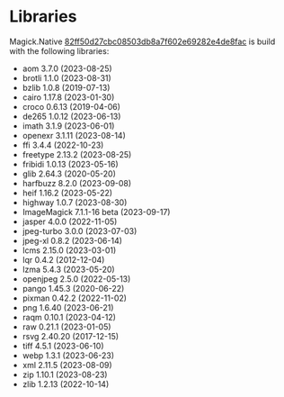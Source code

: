 # Libraries
Magick.Native [82ff50d27cbc08503db8a7f602e69282e4de8fac](https://github.com/dlemstra/Magick.Native/commit/82ff50d27cbc08503db8a7f602e69282e4de8fac) is build with the following libraries:

- aom 3.7.0 (2023-08-25)
- brotli 1.1.0 (2023-08-31)
- bzlib 1.0.8 (2019-07-13)
- cairo 1.17.8 (2023-01-30)
- croco 0.6.13 (2019-04-06)
- de265 1.0.12 (2023-06-13)
- imath 3.1.9 (2023-06-01)
- openexr 3.1.11 (2023-08-14)
- ffi 3.4.4 (2022-10-23)
- freetype 2.13.2 (2023-08-25)
- fribidi 1.0.13 (2023-05-16)
- glib 2.64.3 (2020-05-20)
- harfbuzz 8.2.0 (2023-09-08)
- heif 1.16.2 (2023-05-22)
- highway 1.0.7 (2023-08-30)
- ImageMagick 7.1.1-16 beta (2023-09-17)
- jasper 4.0.0 (2022-11-05)
- jpeg-turbo 3.0.0 (2023-07-03)
- jpeg-xl 0.8.2 (2023-06-14)
- lcms 2.15.0 (2023-03-01)
- lqr 0.4.2 (2012-12-04)
- lzma 5.4.3 (2023-05-20)
- openjpeg 2.5.0 (2022-05-13)
- pango 1.45.3 (2020-06-22)
- pixman 0.42.2 (2022-11-02)
- png 1.6.40 (2023-06-21)
- raqm 0.10.1 (2023-04-12)
- raw 0.21.1 (2023-01-05)
- rsvg 2.40.20 (2017-12-15)
- tiff 4.5.1 (2023-06-10)
- webp 1.3.1 (2023-06-23)
- xml 2.11.5 (2023-08-09)
- zip 1.10.1 (2023-08-23)
- zlib 1.2.13 (2022-10-14)
